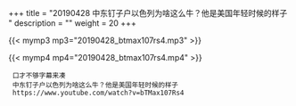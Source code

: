 +++
title = "20190428  中东钉子户以色列为啥这么牛？他是美国年轻时候的样子 "
description = ""
weight = 20
+++

{{< mymp3 mp3="20190428_btmax107rs4.mp3" >}}

{{< mymp4 mp4="20190428_btmax107rs4.mp4" >}}

     口才不够字幕来凑 
     中东钉子户以色列为啥这么牛？他是美国年轻时候的样子 
     https://www.youtube.com/watch?v=bTMax107Rs4 
